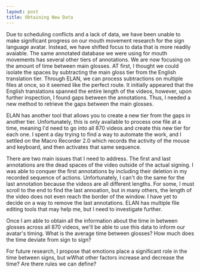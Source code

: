 ```yaml
---
layout: post
title: Obtaining New Data
---
```

Due to scheduling conflicts and a lack of data, we have been unable to make significant progress on our mouth movement research for the sign language avatar. Instead, we have shifted focus to data that is more readily avaiable. The same annotated database we were using for mouth movements has several other tiers of annotations. We are now focusing on the amount of time between main glosses. AT first, I thought we could isolate the spaces by subtracting the main gloss tier from the English translation tier. Through ELAN, we can process subtractions on multiple files at once, so it seemed like the perfect route. It initially appeared that the English translations spanned the entire length of the videos, however, upon further inspection, I found gaps between the annotations. Thus, I needed a new method to retrieve the gaps between the main glosses. 

ELAN has another tool that allows you to create a new tier from the gaps in another tier. Unfortunately, this is only available to process one file at a time, meaning I'd need to go into all 870 videos and create this new tier for each one. I spent a day trying to find a way to automate the work, and I settled on the Macro Recorder 2.0 which records the activity of the mouse and keyboard, and then activates that same sequence. 

There are two main issues that I need to address. The first and last annotations are the dead spaces of the video outside of the actual signing. I was able to conquer the first annotations by including their deletion in my recorded sequence of actions. Unfortunately, I can't do the same for the last annotation because the videos are all different lengths. For some, I must scroll to the end to find the last annoation, but in many others, the length of the video does not even reach the border of the window. I have yet to decide on a way to remove the last annotations. ELAN has multiple file editing tools that may help me, but I need to investigate further.

Once I am able to obtain all the information about the time in between glosses across all 870 videos, we'll be able to use this data to inform our avatar's timing. What is the average time between glosses? How much does the time deviate from sign to sign?

For future research, I propose that emotions place a significant role in the time between signs, but wWhat other factors increase and decrease the time? Are there rules we can define?
